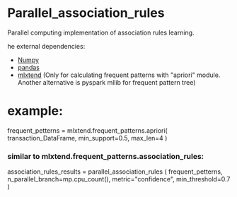 # Parallel_association_rules
Parallel computing implementation of association rules learning.

he external dependencies:
 * [Numpy](http://www.numpy.org/)
 * [pandas](https://pandas.pydata.org/) 
 * [mlxtend](http://rasbt.github.io/mlxtend/user_guide/frequent_patterns/association_rules/#association-rules-generation-from-frequent-itemsets) (Only for calculating frequent patterns with "apriori" module. Another alternative is pyspark mllib for frequent pattern tree)



# example:
frequent_petterns = mlxtend.frequent_patterns.apriori(
                                                     transaction_DataFrame,
                                                     min_support=0.5,
                                                     max_len=4
                                                     )
                                                     
### similar to mlxtend.frequent_patterns.association_rules:                                                    
association_rules_results = parallel_association_rules (
                                                        frequent_petterns,
                                                        n_parallel_branch=mp.cpu_count(),
                                                        metric="confidence",
                                                        min_threshold=0.7
                                                        )

